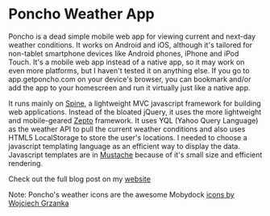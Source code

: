 # Poncho Weather App

Poncho is a dead simple mobile web app for viewing current and next-day weather conditions. It works on Android and iOS, although it's tailored for non-tablet smartphone devices like Android phones, iPhone and iPod Touch. It's a mobile web app instead of a native app, so it may work on even more platforms, but I haven't tested it on anything else. If you go to app.getponcho.com on your device's browser, you can bookmark and/or add the app to your homescreen and run it virtually just like a native app.

It runs mainly on [Spine](http://maccman.github.com/spine/), a lightweight MVC javascript framework for building web applications. Instead of the bloated jQuery, it uses the more lightweight and mobile-geared [Zepto](http://zeptojs.com/) framework. It uses YQL (Yahoo Query Language) as the weather API to pull the current weather conditions and also uses HTML5 LocalStorage to store the user's locations. I needed to choose a javascript templating language as an efficient way to display the data. Javascript templates are in [Mustache](http://mustache.github.com/) because of it's small size and efficient rendering.

Check out the full blog post on my [website](http://www.evanblack.com/blog/introducing-poncho-a-simple-weather-app-for-android-and-iphone/)

Note: Poncho's weather icons are the awesome Mobydock [icons by Wojciech Grzanka](http://voogee.deviantart.com/art/Grzanka-s-Icons-nr-2-44204272)